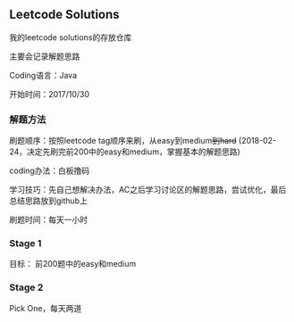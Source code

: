## Leetcode Solutions

我的leetcode solutions的存放仓库

主要会记录解题思路

Coding语言：Java

开始时间：2017/10/30

### 解题方法
刷题顺序：按照leetcode tag顺序来刷，从easy到medium~~到hard~~ (2018-02-24，决定先刷完前200中的easy和medium，掌握基本的解题思路)

coding办法：白板撸码

学习技巧：先自己想解决办法，AC之后学习讨论区的解题思路，尝试优化，最后总结思路放到github上

刷题时间：每天一小时

### Stage 1

目标： 前200题中的easy和medium

### Stage 2

Pick One，每天两道